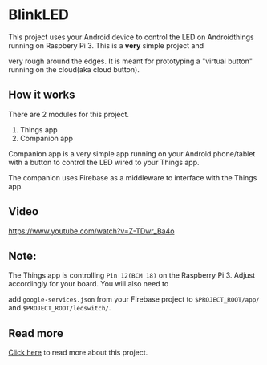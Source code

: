 # BlinkLED
This project uses your Android device to control the LED on Androidthings running on Raspbery Pi 3. This is a **very** simple project and

very rough around the edges. It is meant for prototyping a "virtual button" running on the cloud(aka cloud button). 

## How it works

There are 2 modules for this project.

1. Things app
2. Companion app

Companion app is a very simple app running on your Android phone/tablet with a button to control the LED wired to your Things app. 

The companion uses Firebase as a middleware to interface with the Things app.

## Video
https://www.youtube.com/watch?v=Z-TDwr_Ba4o

## Note:
The Things app is controlling `Pin 12(BCM 18)` on the Raspberry Pi 3. Adjust accordingly for your board. You will also need to 

add `google-services.json` from your Firebase project to `$PROJECT_ROOT/app/` and `$PROJECT_ROOT/ledswitch/`.


## Read more
[Click here](http://www.droidagency.com/android-things-virtual-button-3715) to read more about this project.
